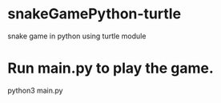 # snakeGamePython-turtle
snake game in python using turtle module


# Run main.py to play the game.

python3 main.py
